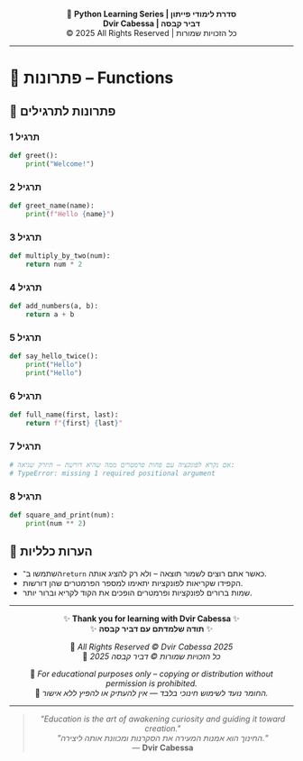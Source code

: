 <!-- DC_HEADER_START -->
<div align="center">

🐍 **Python Learning Series | סדרת לימודי פייתון**  
**Dvir Cabessa | דביר קבסה**  
© 2025 All Rights Reserved | כל הזכויות שמורות

</div>

---
<!-- DC_HEADER_END -->

# 📘 פתרונות – Functions

## 🧪 פתרונות לתרגילים

### תרגיל 1
```python
def greet():
    print("Welcome!")
```

### תרגיל 2
```python
def greet_name(name):
    print(f"Hello {name}")
```

### תרגיל 3
```python
def multiply_by_two(num):
    return num * 2
```

### תרגיל 4
```python
def add_numbers(a, b):
    return a + b
```

### תרגיל 5
```python
def say_hello_twice():
    print("Hello")
    print("Hello")
```

### תרגיל 6
```python
def full_name(first, last):
    return f"{first} {last}"
```

### תרגיל 7
```python
# אם נקרא לפונקציה עם פחות פרמטרים ממה שהיא דורשת – תיזרק שגיאה:
# TypeError: missing 1 required positional argument
```

### תרגיל 8
```python
def square_and_print(num):
    print(num ** 2)
```

## 💬 הערות כלליות

* השתמשו ב־`return` כאשר אתם רוצים לשמור תוצאה – ולא רק להציג אותה.
* הקפידו שקריאות לפונקציות יתאימו למספר הפרמטרים שהן דורשות.
* שמות ברורים לפונקציות ופרמטרים הופכים את הקוד לקריא וברור יותר.

<!-- DC_FOOTER_START -->
---

<div align="center">

✨ **Thank you for learning with Dvir Cabessa** ✨  
✨ **תודה שלמדתם עם דביר קבסה** ✨  

📘 *All Rights Reserved © Dvir Cabessa 2025*  
📘 *כל הזכויות שמורות © דביר קבסה 2025*  

🔗 *For educational purposes only – copying or distribution without permission is prohibited.*  
🔗 *החומר נועד לשימוש חינוכי בלבד — אין להעתיק או להפיץ ללא אישור.*

---

> _"Education is the art of awakening curiosity and guiding it toward creation."_  
> _"החינוך הוא אמנות המעירה את הסקרנות ומכוונת אותה ליצירה."_  
> — **Dvir Cabessa**

</div>
<!-- DC_FOOTER_END -->

